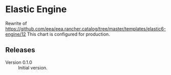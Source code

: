 # Elastic Engine

Rewrite of https://github.com/eea/eea.rancher.catalog/tree/master/templates/elastic6-engine/12
This chart is configured for production.

## Releases

<dl>
  <dt>Version 0.1.0</dt>
  <dd>Initial version.</dd>

</dl>

